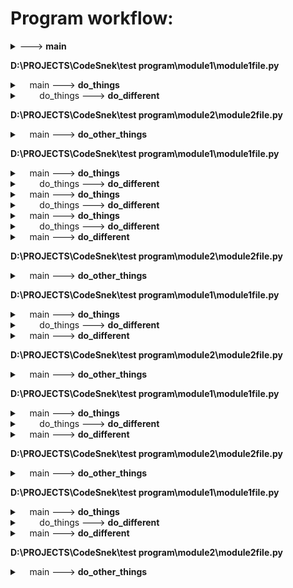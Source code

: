 # Program workflow:

<details>
<summary><module> ---> <b>main</b></summary>

This is a docstring lalala
tralala
</details>

**D:\PROJECTS\CodeSnek\test program\module1\module1file.py**

<details>
<summary>&nbsp&nbsp&nbsp&nbspmain ---> <b>do_things</b></summary>

&nbsp&nbsp&nbsp&nbspwoah boi is that a docstring?
</details>


<details>
<summary>&nbsp&nbsp&nbsp&nbsp&nbsp&nbsp&nbsp&nbspdo_things ---> <b>do_different</b></summary>

&nbsp&nbsp&nbsp&nbsp&nbsp&nbsp&nbsp&nbsp
</details>

**D:\PROJECTS\CodeSnek\test program\module2\module2file.py**

<details>
<summary>&nbsp&nbsp&nbsp&nbspmain ---> <b>do_other_things</b></summary>

&nbsp&nbsp&nbsp&nbsp
</details>

**D:\PROJECTS\CodeSnek\test program\module1\module1file.py**

<details>
<summary>&nbsp&nbsp&nbsp&nbspmain ---> <b>do_things</b></summary>

&nbsp&nbsp&nbsp&nbspwoah boi is that a docstring?
</details>


<details>
<summary>&nbsp&nbsp&nbsp&nbsp&nbsp&nbsp&nbsp&nbspdo_things ---> <b>do_different</b></summary>

&nbsp&nbsp&nbsp&nbsp&nbsp&nbsp&nbsp&nbsp
</details>


<details>
<summary>&nbsp&nbsp&nbsp&nbspmain ---> <b>do_things</b></summary>

&nbsp&nbsp&nbsp&nbspwoah boi is that a docstring?
</details>


<details>
<summary>&nbsp&nbsp&nbsp&nbsp&nbsp&nbsp&nbsp&nbspdo_things ---> <b>do_different</b></summary>

&nbsp&nbsp&nbsp&nbsp&nbsp&nbsp&nbsp&nbsp
</details>


<details>
<summary>&nbsp&nbsp&nbsp&nbspmain ---> <b>do_things</b></summary>

&nbsp&nbsp&nbsp&nbspwoah boi is that a docstring?
</details>


<details>
<summary>&nbsp&nbsp&nbsp&nbsp&nbsp&nbsp&nbsp&nbspdo_things ---> <b>do_different</b></summary>

&nbsp&nbsp&nbsp&nbsp&nbsp&nbsp&nbsp&nbsp
</details>


<details>
<summary>&nbsp&nbsp&nbsp&nbspmain ---> <b>do_different</b></summary>

&nbsp&nbsp&nbsp&nbsp
</details>

**D:\PROJECTS\CodeSnek\test program\module2\module2file.py**

<details>
<summary>&nbsp&nbsp&nbsp&nbspmain ---> <b>do_other_things</b></summary>

&nbsp&nbsp&nbsp&nbsp
</details>

**D:\PROJECTS\CodeSnek\test program\module1\module1file.py**

<details>
<summary>&nbsp&nbsp&nbsp&nbspmain ---> <b>do_things</b></summary>

&nbsp&nbsp&nbsp&nbspwoah boi is that a docstring?
</details>


<details>
<summary>&nbsp&nbsp&nbsp&nbsp&nbsp&nbsp&nbsp&nbspdo_things ---> <b>do_different</b></summary>

&nbsp&nbsp&nbsp&nbsp&nbsp&nbsp&nbsp&nbsp
</details>


<details>
<summary>&nbsp&nbsp&nbsp&nbspmain ---> <b>do_different</b></summary>

&nbsp&nbsp&nbsp&nbsp
</details>

**D:\PROJECTS\CodeSnek\test program\module2\module2file.py**

<details>
<summary>&nbsp&nbsp&nbsp&nbspmain ---> <b>do_other_things</b></summary>

&nbsp&nbsp&nbsp&nbsp
</details>

**D:\PROJECTS\CodeSnek\test program\module1\module1file.py**

<details>
<summary>&nbsp&nbsp&nbsp&nbspmain ---> <b>do_things</b></summary>

&nbsp&nbsp&nbsp&nbspwoah boi is that a docstring?
</details>


<details>
<summary>&nbsp&nbsp&nbsp&nbsp&nbsp&nbsp&nbsp&nbspdo_things ---> <b>do_different</b></summary>

&nbsp&nbsp&nbsp&nbsp&nbsp&nbsp&nbsp&nbsp
</details>


<details>
<summary>&nbsp&nbsp&nbsp&nbspmain ---> <b>do_different</b></summary>

&nbsp&nbsp&nbsp&nbsp
</details>

**D:\PROJECTS\CodeSnek\test program\module2\module2file.py**

<details>
<summary>&nbsp&nbsp&nbsp&nbspmain ---> <b>do_other_things</b></summary>

&nbsp&nbsp&nbsp&nbsp
</details>

**D:\PROJECTS\CodeSnek\test program\module1\module1file.py**

<details>
<summary>&nbsp&nbsp&nbsp&nbspmain ---> <b>do_things</b></summary>

&nbsp&nbsp&nbsp&nbspwoah boi is that a docstring?
</details>


<details>
<summary>&nbsp&nbsp&nbsp&nbsp&nbsp&nbsp&nbsp&nbspdo_things ---> <b>do_different</b></summary>

&nbsp&nbsp&nbsp&nbsp&nbsp&nbsp&nbsp&nbsp
</details>


<details>
<summary>&nbsp&nbsp&nbsp&nbspmain ---> <b>do_different</b></summary>

&nbsp&nbsp&nbsp&nbsp
</details>

**D:\PROJECTS\CodeSnek\test program\module2\module2file.py**

<details>
<summary>&nbsp&nbsp&nbsp&nbspmain ---> <b>do_other_things</b></summary>

&nbsp&nbsp&nbsp&nbsp
</details>

